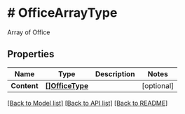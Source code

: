 # # OfficeArrayType
Array of Office

## Properties 


Name | Type | Description | Notes
------------ | ------------- | ------------- | -------------
**Content**| [**[]OfficeType**](OfficeType.md) |   | [optional]


[[Back to Model list]](../../README.md#models) [[Back to API list]](../../README.md#endpoints) [[Back to README]](../../README.md)

